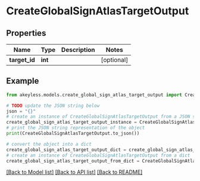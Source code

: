 # CreateGlobalSignAtlasTargetOutput


## Properties

Name | Type | Description | Notes
------------ | ------------- | ------------- | -------------
**target_id** | **int** |  | [optional] 

## Example

```python
from akeyless.models.create_global_sign_atlas_target_output import CreateGlobalSignAtlasTargetOutput

# TODO update the JSON string below
json = "{}"
# create an instance of CreateGlobalSignAtlasTargetOutput from a JSON string
create_global_sign_atlas_target_output_instance = CreateGlobalSignAtlasTargetOutput.from_json(json)
# print the JSON string representation of the object
print(CreateGlobalSignAtlasTargetOutput.to_json())

# convert the object into a dict
create_global_sign_atlas_target_output_dict = create_global_sign_atlas_target_output_instance.to_dict()
# create an instance of CreateGlobalSignAtlasTargetOutput from a dict
create_global_sign_atlas_target_output_from_dict = CreateGlobalSignAtlasTargetOutput.from_dict(create_global_sign_atlas_target_output_dict)
```
[[Back to Model list]](../README.md#documentation-for-models) [[Back to API list]](../README.md#documentation-for-api-endpoints) [[Back to README]](../README.md)


